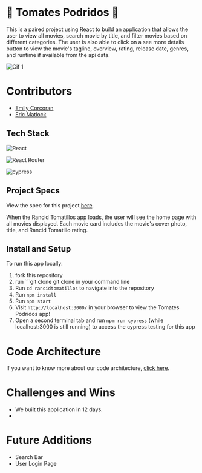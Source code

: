 # 🍅 Tomates Podridos 🍅 

This is a paired project using React to build an application that allows the user to view all movies, search movie by title, and filter movies based on different categories. The user is also able to click on a see more details button to view the movie's tagline, overview, rating, release date, genres, and runtime if available from the api data.

![Gif 1]()

# Contributors
- [Emily Corcoran](https://github.com/Emily-Cathleen)
- [Eric Matlock](https://github.com/ermatlock)

## Tech Stack

![React](https://img.shields.io/badge/react-%2320232a.svg?style=for-the-badge&logo=react&logoColor=%2361DAFB)

![React Router](https://img.shields.io/badge/React_Router-CA4245?style=for-the-badge&logo=react-router&logoColor=white)

![cypress](https://img.shields.io/badge/-cypress-%23E5E5E5?style=for-the-badge&logo=cypress&logoColor=058a5e)


## Project Specs

View the spec for this project [here](https://frontend.turing.edu/projects/module-3/rancid-tomatillos-v3.html).

When the Rancid Tomatillos app loads, the user will see the home page with all movies displayed. Each movie card includes the movie's cover photo, title, and Rancid Tomatillo rating.


## Install and Setup

To run this app locally:

1. fork this repository
2. run ```git clone git clone  in your command line
3. Run ```cd rancidtomatillos``` to navigate into the repository
4. Run ```npm install```
5. Run ```npm start```
6. Visit ```http://localhost:3000/``` in your browser to view the Tomates Podridos app!
7. Open a second terminal tab and run ```npm run cypress``` (while localhost:3000 is still running) to access the cypress testing for this app
   
# Code Architecture 
If you want to know more about our code architecture, [click here](https://gist.github.com/Emily-Cathleen/b812371146d2aac11da256a47dc2131d).

# Challenges and Wins
- We built this application in 12 days. 
- 

# Future Additions
- Search Bar
- User Login Page
